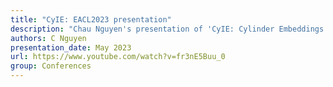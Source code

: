 ```yaml
---
title: "CyIE: EACL2023 presentation"
description: "Chau Nguyen's presentation of 'CyIE: Cylinder Embeddings for Multi-hop Reasoning over Knowledge Graphs' at EACL2023."
authors: C Nguyen
presentation_date: May 2023
url: https://www.youtube.com/watch?v=fr3nE5Buu_0
group: Conferences
---
```

